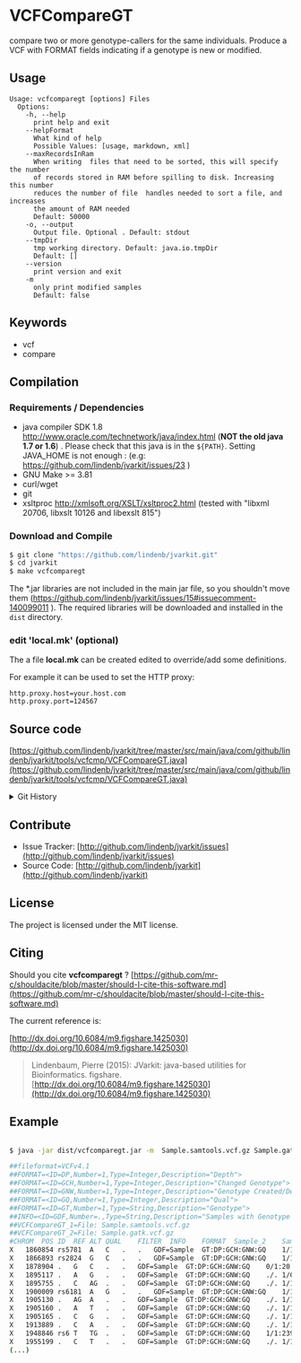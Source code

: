# VCFCompareGT

 compare two or more genotype-callers for the same individuals. Produce a VCF with FORMAT fields indicating if a genotype is new or modified.


## Usage

```
Usage: vcfcomparegt [options] Files
  Options:
    -h, --help
      print help and exit
    --helpFormat
      What kind of help
      Possible Values: [usage, markdown, xml]
    --maxRecordsInRam
      When writing  files that need to be sorted, this will specify the number 
      of records stored in RAM before spilling to disk. Increasing this number 
      reduces the number of file  handles needed to sort a file, and increases 
      the amount of RAM needed
      Default: 50000
    -o, --output
      Output file. Optional . Default: stdout
    --tmpDir
      tmp working directory. Default: java.io.tmpDir
      Default: []
    --version
      print version and exit
    -m
      only print modified samples
      Default: false

```


## Keywords

 * vcf
 * compare


## Compilation

### Requirements / Dependencies

* java compiler SDK 1.8 http://www.oracle.com/technetwork/java/index.html (**NOT the old java 1.7 or 1.6**) . Please check that this java is in the `${PATH}`. Setting JAVA_HOME is not enough : (e.g: https://github.com/lindenb/jvarkit/issues/23 )
* GNU Make >= 3.81
* curl/wget
* git
* xsltproc http://xmlsoft.org/XSLT/xsltproc2.html (tested with "libxml 20706, libxslt 10126 and libexslt 815")


### Download and Compile

```bash
$ git clone "https://github.com/lindenb/jvarkit.git"
$ cd jvarkit
$ make vcfcomparegt
```

The *.jar libraries are not included in the main jar file, so you shouldn't move them (https://github.com/lindenb/jvarkit/issues/15#issuecomment-140099011 ).
The required libraries will be downloaded and installed in the `dist` directory.

### edit 'local.mk' (optional)

The a file **local.mk** can be created edited to override/add some definitions.

For example it can be used to set the HTTP proxy:

```
http.proxy.host=your.host.com
http.proxy.port=124567
```
## Source code 

[https://github.com/lindenb/jvarkit/tree/master/src/main/java/com/github/lindenb/jvarkit/tools/vcfcmp/VCFCompareGT.java](https://github.com/lindenb/jvarkit/tree/master/src/main/java/com/github/lindenb/jvarkit/tools/vcfcmp/VCFCompareGT.java)


<details>
<summary>Git History</summary>

```
Mon May 15 17:17:02 2017 +0200 ; cont ; https://github.com/lindenb/jvarkit/commit/fc77d9c9088e4bc4c0033948eafb0d8e592f13fe
Fri Apr 21 18:16:07 2017 +0200 ; scan sv ; https://github.com/lindenb/jvarkit/commit/49b99018811ea6a624e3df556627ebdbf3f16eab
Fri Jan 22 23:49:23 2016 +0100 ; vcfiterator is now an interface ; https://github.com/lindenb/jvarkit/commit/9f9b9314c4b31b21044c5911a7e79e1b3fb0af7a
Mon Jun 1 15:27:11 2015 +0200 ; change getChrom() to getContig() ; https://github.com/lindenb/jvarkit/commit/5abd60afcdc2d5160164ae6e18087abf66d8fcfe
Tue Feb 24 16:43:03 2015 +0100 ; vcfin : code rewrittern. picky with ALT alleles. #tweet ; https://github.com/lindenb/jvarkit/commit/65ef7741539e89c7a1a1f9cca28c13d531902c96
Thu Sep 11 09:36:01 2014 +0200 ; problem with java dataInputSTream: writeUTF requires line.length < SHORt_MAX ; https://github.com/lindenb/jvarkit/commit/19eac4ee36909a730903546b50461de3c19a5c1f
Mon May 12 15:27:08 2014 +0200 ; moving to htsjdk ; https://github.com/lindenb/jvarkit/commit/fd30a81154a16835b5bab3d8e1ef90c9fee6bdcb
Mon May 12 10:28:28 2014 +0200 ; first sed on files ; https://github.com/lindenb/jvarkit/commit/79ae202e237f53b7edb94f4326fee79b2f71b8e8
Sun Feb 2 18:55:03 2014 +0100 ; cont ; https://github.com/lindenb/jvarkit/commit/abd24b56ec986dada1e5162be5bbd0dac0c2d57c
Wed Jan 29 10:50:00 2014 +0100 ; world map ; https://github.com/lindenb/jvarkit/commit/3fb0f8ad813d25ee0871e7e24c42693e1036438f
Wed Nov 6 06:25:34 2013 +0100 ; fix vcfcmp ; https://github.com/lindenb/jvarkit/commit/10808a65b7d25b34072d636912bf19f9edd0556f
Tue Nov 5 13:17:33 2013 +0100 ; vcf compare genotype ; https://github.com/lindenb/jvarkit/commit/89111e42853993ae28e35ea966e2c1d7306d1e57
```

</details>

## Contribute

- Issue Tracker: [http://github.com/lindenb/jvarkit/issues](http://github.com/lindenb/jvarkit/issues)
- Source Code: [http://github.com/lindenb/jvarkit](http://github.com/lindenb/jvarkit)

## License

The project is licensed under the MIT license.

## Citing

Should you cite **vcfcomparegt** ? [https://github.com/mr-c/shouldacite/blob/master/should-I-cite-this-software.md](https://github.com/mr-c/shouldacite/blob/master/should-I-cite-this-software.md)

The current reference is:

[http://dx.doi.org/10.6084/m9.figshare.1425030](http://dx.doi.org/10.6084/m9.figshare.1425030)

> Lindenbaum, Pierre (2015): JVarkit: java-based utilities for Bioinformatics. figshare.
> [http://dx.doi.org/10.6084/m9.figshare.1425030](http://dx.doi.org/10.6084/m9.figshare.1425030)


## Example

```bash

$ java -jar dist/vcfcomparegt.jar -m  Sample.samtools.vcf.gz Sample.gatk.vcf.gz

##fileformat=VCFv4.1
##FORMAT=<ID=DP,Number=1,Type=Integer,Description="Depth">
##FORMAT=<ID=GCH,Number=1,Type=Integer,Description="Changed Genotype">
##FORMAT=<ID=GNW,Number=1,Type=Integer,Description="Genotype Created/Deleted">
##FORMAT=<ID=GQ,Number=1,Type=Integer,Description="Qual">
##FORMAT=<ID=GT,Number=1,Type=String,Description="Genotype">
##INFO=<ID=GDF,Number=.,Type=String,Description="Samples with Genotype Difference">
##VCFCompareGT_1=File: Sample.samtools.vcf.gz
##VCFCompareGT_2=File: Sample.gatk.vcf.gz
#CHROM	POS	ID	REF	ALT	QUAL	FILTER	INFO	FORMAT	Sample_2	Sample_1
X	1860854	rs5781	A	C	.	.	GDF=Sample	GT:DP:GCH:GNW:GQ	1/1:2:0:1:6	./.
X	1866893	rs2824	G	C	.	.	GDF=Sample	GT:DP:GCH:GNW:GQ	1/1:2:0:1:6	./.
X	1878904	.	G	C	.	.	GDF=Sample	GT:DP:GCH:GNW:GQ	0/1:20:0:1:71	./.
X	1895117	.	A	G	.	.	GDF=Sample	GT:DP:GCH:GNW:GQ	./.	1/0:2:0:1:27
X	1895755	.	C	AG	.	.	GDF=Sample	GT:DP:GCH:GNW:GQ	./.	1/1:4:0:1:17
X	1900009	rs6181	A	G	.	.	GDF=Sample	GT:DP:GCH:GNW:GQ	1/1:13:0:1:30	./.
X	1905130	.	AG	A	.	.	GDF=Sample	GT:DP:GCH:GNW:GQ	./.	1/1:3:0:1:16
X	1905160	.	A	T	.	.	GDF=Sample	GT:DP:GCH:GNW:GQ	./.	1/1:1:0:1:3
X	1905165	.	C	G	.	.	GDF=Sample	GT:DP:GCH:GNW:GQ	./.	1/1:1:0:1:4
X	1913889	.	C	A	.	.	GDF=Sample	GT:DP:GCH:GNW:GQ	./.	1/1:1:0:1:3
X	1948846	rs6	T	TG	.	.	GDF=Sample	GT:DP:GCH:GNW:GQ	1/1:239:0:1:99	./.
X	1955199	.	C	T	.	.	GDF=Sample	GT:DP:GCH:GNW:GQ	./.	1/1:1:0:1:4
(...)
```


